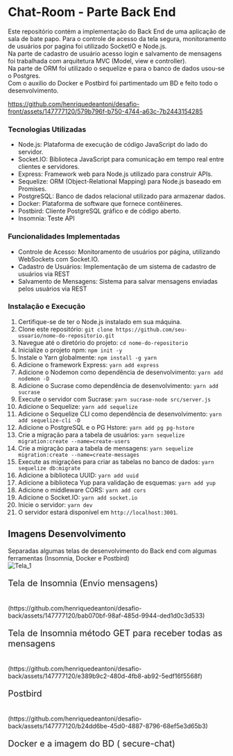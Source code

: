 # Chat-Room - Parte Back End


Este repositório contém a implementação do Back End de uma aplicação de sala de bate papo.
Para o controle de acesso da tela segura, monitoramento de usuários por pagina foi utilizado SocketIO e Node.js. <br>
Na parte de cadastro de usuário acesso login e salvamento de mensagens foi trabalhada com arquitetura MVC (Model, view e controller). <br>
Na parte de ORM foi utilizado o sequelize e para o banco de dados usou-se o Postgres. <br>
Com o auxilio do Docker e Postbird foi partimentado um BD e feito todo o desenvolvimento. <br>

https://github.com/henriquedeantoni/desafio-front/assets/147777120/579b796f-b750-4744-a63c-7b2443154285

### Tecnologias Utilizadas

-   Node.js: Plataforma de execução de código JavaScript do lado do servidor.
-   Socket.IO: Biblioteca JavaScript para comunicação em tempo real entre clientes e servidores.
-   Express: Framework web para Node.js utilizado para construir APIs.
-   Sequelize: ORM (Object-Relational Mapping) para Node.js baseado em Promises.
-   PostgreSQL: Banco de dados relacional utilizado para armazenar dados.
-   Docker: Plataforma de software que fornece contêineres.
-   Postbird: Cliente PostgreSQL gráfico e de código aberto.
-   Insomnia: Teste API

### Funcionalidades Implementadas

-   Controle de Acesso: Monitoramento de usuários por página, utilizando WebSockets com Socket.IO.
-   Cadastro de Usuários: Implementação de um sistema de cadastro de usuários via REST
-   Salvamento de Mensagens: Sistema para salvar mensagens enviadas pelos usuários via REST

### Instalação e Execução

1.  Certifique-se de ter o Node.js instalado em sua máquina.
2.  Clone este repositório: `git clone https://github.com/seu-usuario/nome-do-repositorio.git`
3.  Navegue até o diretório do projeto: `cd nome-do-repositorio`
4.  Inicialize o projeto npm: `npm init -y`
5.  Instale o Yarn globalmente: `npm install -g yarn`
6.  Adicione o framework Express: `yarn add express`
7.  Adicione o Nodemon como dependência de desenvolvimento: `yarn add nodemon -D`
8.  Adicione o Sucrase como dependência de desenvolvimento: `yarn add sucrase`
9.  Execute o servidor com Sucrase: `yarn sucrase-node src/server.js`
10. Adicione o Sequelize: `yarn add sequelize`
11. Adicione o Sequelize CLI como dependência de desenvolvimento: `yarn add sequelize-cli -D`
12. Adicione o PostgreSQL e o PG Hstore: `yarn add pg pg-hstore`
13. Crie a migração para a tabela de usuários: `yarn sequelize migration:create --name=create-users`
14. Crie a migração para a tabela de mensagens: `yarn sequelize migration:create --name=create-messages`
15. Execute as migrações para criar as tabelas no banco de dados: `yarn sequelize db:migrate`
16. Adicione a biblioteca UUID: `yarn add uuid`
17. Adicione a biblioteca Yup para validação de esquemas: `yarn add yup`
18. Adicione o middleware CORS: `yarn add cors`
19. Adicione o Socket.IO: `yarn add socket.io`
20.  Inicie o servidor: `yarn dev`
21.  O servidor estará disponível em `http://localhost:3001`.



## Imagens Desenvolvimento

Separadas algumas telas de desenvolvimento do Back end com algumas ferramentas (Insomnia, Docker e Postbird)
  <br>
  ![Tela_1](https://github.com/henriquedeantoni/desafio-back/assets/147777120/be1fcb30-2255-4626-9fb3-6ec2dde668aa)
  <br>
  <p style="font-size: 20px;">Tela de Insomnia (Envio mensagens)<p>
  <br>
  (https://github.com/henriquedeantoni/desafio-back/assets/147777120/bab070bf-98af-485d-9944-ded1d0c3d533)
  <br>
  <p style="font-size: 20px;">Tela de Insomnia método GET para receber todas as mensagens</p>
  <br>
  (https://github.com/henriquedeantoni/desafio-back/assets/147777120/e389b9c2-480d-4fb8-ab92-5edf16f5568f)
  <br>
  <p style="font-size: 20px;">Postbird</p> 
  <br>
  (https://github.com/henriquedeantoni/desafio-back/assets/147777120/b24dd6be-45d0-4887-8796-68ef5e3d65b3)
  <br>
  <p style="font-size: 20px;">Docker e a imagem do BD ( secure-chat)</p>
  <br>
  



